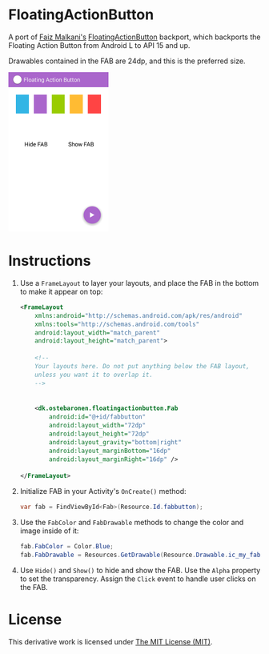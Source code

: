 FloatingActionButton
====================

A port of [Faiz Malkani's][faiz] [FloatingActionButton][fab] backport, which backports the Floating Action Button from Android L to API 15 and up.

Drawables contained in the FAB are 24dp, and this is the preferred size.

![ss2][ss2]

Instructions
============

1. Use a `FrameLayout` to layer your layouts, and place the FAB in the bottom to make it appear on top:

    ```xml
    <FrameLayout
        xmlns:android="http://schemas.android.com/apk/res/android"
        xmlns:tools="http://schemas.android.com/tools"
        android:layout_width="match_parent"
        android:layout_height="match_parent">

        <!--
        Your layouts here. Do not put anything below the FAB layout,
        unless you want it to overlap it.
        -->


        <dk.ostebaronen.floatingactionbutton.Fab
            android:id="@+id/fabbutton"
            android:layout_width="72dp"
            android:layout_height="72dp"
            android:layout_gravity="bottom|right"
            android:layout_marginBottom="16dp"
            android:layout_marginRight="16dp" />

    </FrameLayout>
    ```

2. Initialize FAB in your Activity's `OnCreate()` method:

    ```csharp
    var fab = FindViewById<Fab>(Resource.Id.fabbutton);
    ```

3. Use the `FabColor` and `FabDrawable` methods to change the color and image inside of it:

    ```csharp
    fab.FabColor = Color.Blue;
    fab.FabDrawable = Resources.GetDrawable(Resource.Drawable.ic_my_fab);
    ```

4. Use `Hide()` and `Show()` to hide and show the FAB. Use the `Alpha` property to set the transparency. Assign the `Click` event to handle user clicks on the FAB.

License
=======
This derivative work is licensed under [The MIT License (MIT)][license].


[faiz]: https://github.com/FaizMalkani
[fab]: https://github.com/FaizMalkani/FloatingActionButton
[license]: https://github.com/Cheesebaron/FloatingActionButton/blob/master/LICENSE
[ss1]: /Screenshots/1_small.png
[ss2]: /Screenshots/2_small.png
